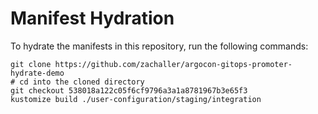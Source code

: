 # Manifest Hydration

To hydrate the manifests in this repository, run the following commands:

```shell
git clone https://github.com/zachaller/argocon-gitops-promoter-hydrate-demo
# cd into the cloned directory
git checkout 538018a122c05f6cf9796a3a1a8781967b3e65f3
kustomize build ./user-configuration/staging/integration
```
